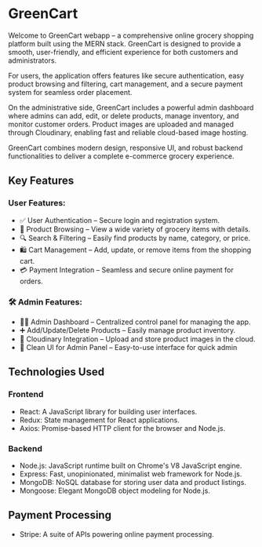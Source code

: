 # GreenCart
Welcome to GreenCart webapp – a comprehensive online grocery shopping platform built using the MERN stack. GreenCart is designed to provide a smooth, user-friendly, and efficient experience for both customers and administrators.

For users, the application offers features like secure authentication, easy product browsing and filtering, cart management, and a secure payment system for seamless order placement.

On the administrative side, GreenCart includes a powerful admin dashboard where admins can add, edit, or delete products, manage inventory, and monitor customer orders. Product images are uploaded and managed through Cloudinary, enabling fast and reliable cloud-based image hosting.

GreenCart combines modern design, responsive UI, and robust backend functionalities to deliver a complete e-commerce grocery experience.
## Key Features
### User Features:
- ✅ User Authentication – Secure login and registration system.
- 🧾 Product Browsing – View a wide variety of grocery items with details.
- 🔍 Search & Filtering – Easily find products by name, category, or price.
- 🛍️ Cart Management – Add, update, or remove items from the shopping cart.
- 💳 Payment Integration – Seamless and secure online payment for orders.

### 🛠️ Admin Features:
- 🧑‍💼 Admin Dashboard – Centralized control panel for managing the app.
- ➕ Add/Update/Delete Products – Easily manage product inventory.
- 📁 Cloudinary Integration – Upload and store product images in the cloud.
- 🧹 Clean UI for Admin Panel – Easy-to-use interface for quick admin

 
## Technologies Used
### Frontend
- React: A JavaScript library for building user interfaces.
- Redux: State management for React applications.
- Axios: Promise-based HTTP client for the browser and Node.js.
### Backend
- Node.js: JavaScript runtime built on Chrome's V8 JavaScript engine.
- Express: Fast, unopinionated, minimalist web framework for Node.js.
- MongoDB: NoSQL database for storing user data and product listings.
- Mongoose: Elegant MongoDB object modeling for Node.js.

## Payment Processing
- Stripe: A suite of APIs powering online payment processing.

